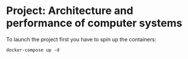 # Project: Architecture and performance of computer systems
To launch the project first you have to spin up the containers:
```
docker-compose up -d
```